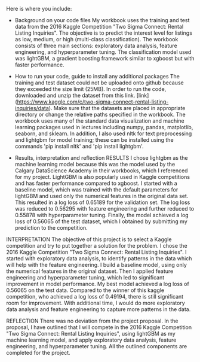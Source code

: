 Here is where you include:

  - Background on your code files
  My workbook uses the training and test data from the 2016 Kaggle Competition "Two Sigma Connect: Rental Listing Inquiries". The objective is to predict the interest level for listings as low, medium, or high (multi-class classification). The workbook consists of three main sections: exploratory data analysis, feature engineering, and hyperparameter tuning. The classification model used was lightGBM, a gradient boosting framework similar to xgboost but with faster performance.
  
  - How to run your code, guide to install any additional packages
  The training and test dataset could not be uploaded onto github because they exceeded the size limit (25MB). In order to run the code, downloaded and unzip the dataset from this link. [link] (https://www.kaggle.com/c/two-sigma-connect-rental-listing-inquiries/data). Make sure that the datasets are placed in appropriate directory or change the relative paths specified in the workbook.
  The workbook uses many of the standard data visualization and machine learning packages used in lectures including numpy, pandas, matplotlib, seaborn, and sklearn. In addition, I also used nltk for text preprocessing and lightgbm for model training; these can be installed using the commands 'pip install nltk' and 'pip install lightgbm'.

  
  - Results, interpretation and reflection
  RESULTS
  I chose lightgbm as the machine learning model because this was the model used by the Calgary DataScience Academy in their workbooks, which I referenced for my project. LightGBM is also popularly used in Kaggle competitions and has faster performance compared to xgboost.
  I started with a baseline model, which was trained with the default parameters for lightGBM and used only the numerical features in the original data set. This resulted in a log loss of 0.65189 for the validation set. The log loss was reduced to 0.56295 with feature engineering and further reduced to 0.55878 with hyperparameter tuning. Finally, the model achieved a log loss of 0.56065 of the test dataset, which I obtained by submitting my prediction to the competition.
  
  INTERPRETATION
  The objective of this project is to select a Kaggle competition and try to put together a solution for the problem. I chose the 2016 Kaggle Competition "Two Sigma Connect: Rental Listing Inquiries". I started with exploratory data analysis, to identify patterns in the data which will help with the feature engineering. I build a baseline model, using only the numerical features in the original dataset. Then I applied feature engineering and hyperparameter tuning, which led to significant improvement in model performance. My best model achieved a log loss of 0.56065 on the test data. Compared to the winner of this kaggle competition, who achieved a log loss of 0.49194, there is still significant room for improvement. With additional time, I would do more exploratory data analysis and feature engineering to capture more patterns in the data.
  
  REFLECTION
  There was no deviation from the project proposal. In the proposal, I have outlined that I will compete in the 2016 Kaggle Competition "Two Sigma Connect: Rental Listing Inquiries", using lightGBM as my machine learning model, and apply exploratory data analysis, feature engineering, and hyperparameter tuning. All the outlined components are completed for the project.